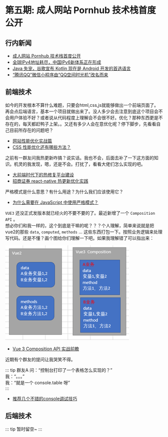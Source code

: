 # 第五期: 成人网站 Pornhub 技术栈首度公开

## 行内新闻

- [成人网站 Pornhub 技术栈首度公开](https://www.infoq.cn/article/vdxabhV4JX1eeAMTa2XR)
- [全球IPv4地址耗尽，中国IPv6新体系正在形成](https://www.ithome.com/0/459/281.htm)
- [Java 失宠，谷歌宣布 Kotlin 现在是 Android 开发的首选语言](https://www.infoq.cn/article/qt51vqATE7jf_bpw5ggJ)
- [“腾讯QQ”微信小程序由“QQ空间时光机”改名而来](https://www.ithome.com/0/459/235.htm)

## 前端技术

如今的开发根本不算什么难题，只要会html,css,js就能够做出一个前端页面了。再会点后端语言，基本一个项目就做出来了。没人多少会去注意到底这个项目会不会用户体验不好？或者说从代码程度上理解会不会很不好。优化？那种东西更是不存在的，每天都赶鸭子上架。。又还有多少人会在意优化呢？停下脚步，先看看自己目前所存在的问题吧？

- [网站性能优化实战篇](https://segmentfault.com/a/1190000021098540)
- [CSS 性能优化还有哪些方法？](https://segmentfault.com/a/1190000021135308)

之前有一群友问我热更新咋搞？说实话。我也不会，后面去补了一下这方面的知识。机灵的我发现，嗯，还是不会。打扰了，看看大佬们怎么实现的吧。

- [大前端时代下的热修复平台建设](https://www.infoq.cn/article/JTj1B492BXrVXtXZAjSk)
- [招商证券 react-native 热更新优化实践](https://www.infoq.cn/article/2VpEMoVuRxvqp1IzWvJl)

严格模式是什么意思？有什么用途？为什么我们应该使用它？

- [为什么需要在 JavaScript 中使用严格模式？](https://www.infoq.cn/article/ZC3JML3zEHLCgCLPVYhk)

`VUE3` 还没正式发版本就已经火的不要不要的了。最近新增了一个 `Composition API` 。  
想必你们和我一样的，这个到底是干嘛的呢？？？个人理解，简单来说就是把vue2的那些 `data`, `computed`, `methods` ... 这些东西打包一下。按照业务逻辑来处理写代码。还是不懂？画个图给你们理解一下吧。如果我理解错了可以指出来：

![images](./images/1575220109.png)

- [Vue 3 Composition API 实战前瞻](https://www.infoq.cn/article/RZvgaitrsG20Xk7qqtWF)

近期有个群友的提问让我哭笑不得。  

::: tip 群友A
问：“控制台打印了一个表格怎么实现的？”  
我：“。。。”  
我：“就是一个 console.table 呀”  
:::

- [推荐几个不错的console调试技巧](https://segmentfault.com/a/1190000021158037)

## 后端技术

::: tip
暂时留空~
:::
